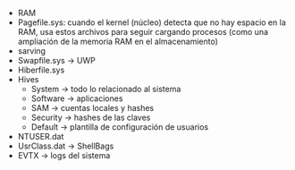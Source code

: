 - RAM
- Pagefile.sys: cuando el kernel (núcleo) detecta que no hay espacio en la RAM, usa estos archivos para seguir cargando procesos (como una ampliación de la memoria RAM en el almacenamiento)
- sarving
- Swapfile.sys -> UWP
- Hiberfile.sys
- Hives
	- System -> todo lo relacionado al sistema
	- Software -> aplicaciones
	- SAM -> cuentas locales y hashes
	- Security -> hashes de las claves
	- Default -> plantilla de configuración de usuarios
- NTUSER.dat
- UsrClass.dat -> ShellBags
- EVTX -> logs del sistema